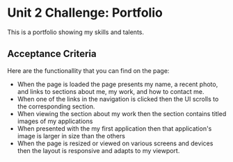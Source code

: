 # Unit 2 Challenge: Portfolio

This is a portfolio showing my skills and talents. 

## Acceptance Criteria

Here are the functionallity that you can find on the page:

* When the page is loaded the page presents my name, a recent photo, and links to sections about me, my work, and how to contact me.
* When one of the links in the navigation is clicked then the UI scrolls to the corresponding section.
* When viewing the section about my work then the section contains titled images of my applications
* When presented with the my first application then that application's image is larger in size than the others
* When the page is resized or viewed on various screens and devices then the layout is responsive and adapts to my viewport.



